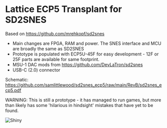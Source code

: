 Lattice ECP5 Transplant for SD2SNES
===================================

Based on https://github.com/mrehkopf/sd2snes

* Main changes are FPGA, RAM and power. The SNES interface and MCU are broadly the same as SD2SNES
* Prototype is populated with ECP5U-45F for easy development - 12F or 25F parts are available for same footprint. 
* MSU-1 DAC mods from https://github.com/DevLaTron/sd2snes
* USB-C (2.0) connector

Schematic: https://github.com/samlittlewood/sd2snes_ecp5/raw/main/RevB/sd2snes_ecp5.pdf

WARNING: This is still a prototype - it has managed to run games, but more than likely has some 'hilarious in hindsight' mistakes that have yet to be found.
 
![Shiny](https://github.com/samlittlewood/sd2snes_ecp5/raw/main/RevB/sd2snes_ecp5.png)
